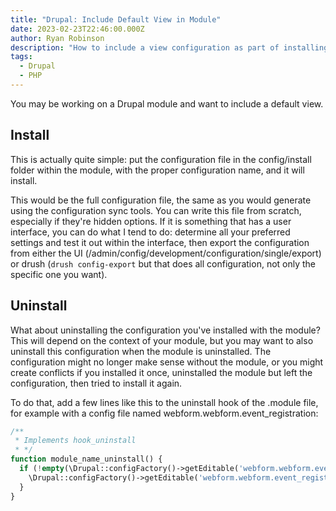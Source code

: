 ```yaml
---
title: "Drupal: Include Default View in Module"
date: 2023-02-23T22:46:00.000Z
author: Ryan Robinson
description: "How to include a view configuration as part of installing a module."
tags:
  - Drupal
  - PHP
---
```


You may be working on a Drupal module and want to include a default view.

## Install

This is actually quite simple: put the configuration file in the config/install folder within the module, with the proper configuration name, and it will install.

This would be the full configuration file, the same as you would generate using the configuration sync tools.
You can write this file from scratch, especially if they're hidden options. If it is something that has a user interface, you can do what I tend to do: determine all your preferred settings and test it out within the interface, then export the configuration from either the UI (/admin/config/development/configuration/single/export) or drush (`drush config-export` but that does all configuration, not only the specific one you want).

## Uninstall

What about uninstalling the configuration you've installed with the module? This will depend on the context of your module, but you may want to also uninstall this configuration when the module is uninstalled. The configuration might no longer make sense without the module, or you might create conflicts if you installed it once, uninstalled the module but left the configuration, then tried to install it again.

To do that, add a few lines like this to the uninstall hook of the .module file, for example with a config file named webform.webform.event_registration:

```php
/**
 * Implements hook_uninstall
 * */
function module_name_uninstall() {
  if (!empty(\Drupal::configFactory()->getEditable('webform.webform.event_registration'))) {
    \Drupal::configFactory()->getEditable('webform.webform.event_registration')->delete();
  }
}
```
